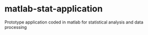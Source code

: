 # matlab-stat-application
Prototype application coded in matlab for statistical analysis and data processing 

